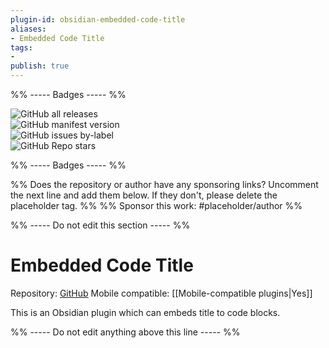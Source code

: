 ```yaml
---
plugin-id: obsidian-embedded-code-title
aliases:
- Embedded Code Title
tags: 
- 
publish: true
---
```


%% ----- Badges ----- %%

![GitHub all releases](https://img.shields.io/github/downloads/tadashi-aikawa/obsidian-embedded-code-title/total?color=573E7A&logo=github&style=for-the-badge)   
![GitHub manifest version](https://img.shields.io/github/manifest-json/v/tadashi-aikawa/obsidian-embedded-code-title?color=573E7A&logo=github&style=for-the-badge)   
![GitHub issues by-label](https://img.shields.io/github/issues/tadashi-aikawa/obsidian-embedded-code-title/help%20wanted?color=573E7A&logo=github&style=for-the-badge)   
![GitHub Repo stars](https://img.shields.io/github/stars/tadashi-aikawa/obsidian-embedded-code-title?color=573E7A&logo=github&style=for-the-badge)

%% ----- Badges ----- %%

%% Does the repository or author have any sponsoring links? Uncomment the next line and add them below. If they don't, please delete the placeholder tag. %%
%% Sponsor this work: #placeholder/author %%

%% ----- Do not edit this section ----- %%

# Embedded Code Title

Repository: [GitHub](https://github.com/tadashi-aikawa/obsidian-embedded-code-title)
Mobile compatible: [[Mobile-compatible plugins|Yes]]

This is an Obsidian plugin which can embeds title to code blocks.

%% ----- Do not edit anything above this line ----- %% 

